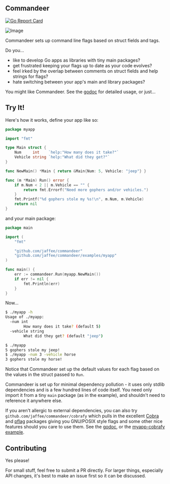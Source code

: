 ## Commandeer
[![Go Report Card](https://goreportcard.com/badge/github.com/jaffee/commandeer)](https://goreportcard.com/report/github.com/jaffee/commandeer)

![Image](https://i.imgur.com/HY4lfDS.png)

Commandeer sets up command line flags based on struct fields and tags.

Do you...
 * like to develop Go apps as libraries with tiny main packages?
 * get frustrated keeping your flags up to date as your code evolves?
 * feel irked by the overlap between comments on struct fields and help strings for flags?
 * hate switching between your app's main and library packages?

You might like Commandeer. See the [godoc](https://godoc.org/github.com/jaffee/commandeer) for detailed usage, or just...

## Try It!
Here's how it works, define your app like so:
```go
package myapp

import "fmt"

type Main struct {
	Num     int    `help:"How many does it take?"`
	Vehicle string `help:"What did they get?"`
}

func NewMain() *Main { return &Main{Num: 5, Vehicle: "jeep"} }

func (m *Main) Run() error {
	if m.Num < 2 || m.Vehicle == "" {
		return fmt.Errorf("Need more gophers and/or vehicles.")
	}
	fmt.Printf("%d gophers stole my %s!\n", m.Num, m.Vehicle)
	return nil
}
```

and your main package:
```go
package main

import (
	"fmt"

	"github.com/jaffee/commandeer"
	"github.com/jaffee/commandeer/examples/myapp"
)

func main() {
	err := commandeer.Run(myapp.NewMain())
	if err != nil {
		fmt.Println(err)
	}
}
```

Now...
```bash
$ ./myapp -h
Usage of ./myapp:
  -num int
    	How many does it take? (default 5)
  -vehicle string
    	What did they get? (default "jeep")

$ ./myapp
5 gophers stole my jeep!
$ ./myapp -num 3 -vehicle horse
3 gophers stole my horse!
```

Notice that Commandeer set up the default values for each flag based on the
values in the struct passed to `Run`.

Commandeer is set up for minimal dependency pollution - it uses only stdlib
dependencies and is a few hundred lines of code itself. You need only import it
from a tiny `main` package (as in the example), and shouldn't need to reference
it anywhere else.

If you aren't allergic to external dependencies, you can also try
`github.com/jaffee/commandeer/cobrafy` which pulls in the excellent [Cobra](https://github.com/spf13/cobra) and
[pflag](https://github.com/spf13/pflag) packages giving you GNU/POSIX style flags and some other nice features
should you care to use them. See the [godoc](https://godoc.org/github.com/jaffee/commandeer/cobrafy), or the [myapp-cobrafy example](https://github.com/jaffee/commandeer/blob/master/examples/myapp/cmd/myapp-cobrafy/main.go).

## Contributing
Yes please!

For small stuff, feel free to submit a PR directly. For larger things,
especially API changes, it's best to make an issue first so it can be discussed.

